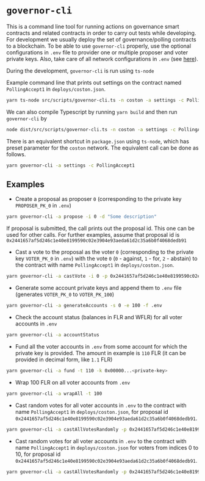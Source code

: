 # `governor-cli`

This is a command line tool for running actions on governance smart contracts and related contracts in order to carry out tests while developing.
For development we usually deploy the set of governance/polling contracts to a blockchain. 
To be able to use `governor-cli` properly, use the optional configurations in `.env` file to provider one or multiple proposer and voter private keys. Also, take care of all network configurations in `.env` (see [here](./configurations.md)).

During the development, `governor-cli` is run using `ts-node`

Example command line that prints out settings on the contract named `PollingAccept1` in `deploys/coston.json`.
```bash
yarn ts-node src/scripts/governor-cli.ts -n coston -a settings -c PollingAccept1
```

We can also compile Typescript by running `yarn build` and then run `governor-cli` by 
```bash
node dist/src/scripts/governor-cli.ts -n coston -a settings -c PollingAccept1
```

There is an equivalent shortcut in `package.json` using `ts-node`, which has preset parameter for the `coston` network. The equivalent call can be done as follows.

```bash
yarn governor-cli -a settings -c PollingAccept1
```

## Examples

- Create a proposal as proposer `0` (corresponding to the private key `PROPOSER_PK_0` in `.env`)
```bash
yarn governor-cli -a propose -i 0 -d "Some description"
````
If proposal is submitted, the call prints out the proposal id. This one can be used for other calls. For further examples, assume that proposal id is `0x2441657af5d246c1e40e8199590c02e3904e93aeda61d2c35a6b0f4068dedb91`

- Cast a vote to the proposal as the voter `0` (corresponding to the private key `VOTER_PK_0` in `.env`) with the vote `0` (`0` - against, `1` - for, `2` - abstain) to the contract with name `PollingAccept1` in `deploys/coston.json`.
```bash
yarn governor-cli -a castVote -i 0 -p 0x2441657af5d246c1e40e8199590c02e3904e93aeda61d2c35a6b0f4068dedb91 -v 0 -c PollingAccept1
```

- Generate some account private keys and append them to `.env` file (generates `VOTER_PK_0` to `VOTER_PK_100`)

```bash
yarn governor-cli -a generateAccounts -s 0 -e 100 -f .env
```

- Check the account status (balances in FLR and WFLR) for all voter accounts in `.env`
```bash
yarn governor-cli -a accountStatus
```

- Fund all the voter accounts in `.env` from some account for which the private key is provided. The amount in example is `110` FLR (it can be provided in decimal form, like `1.1` FLR)
```bash
yarn governor-cli -a fund -t 110 -k 0x00000...<private-key>
````

- Wrap 100 FLR on all voter accounts from `.env`
```bash
yarn governor-cli -a wrapAll -t 100
````

- Cast random votes for all voter accounts in `.env` to the contract with name `PollingAccept1` in `deploys/coston.json`, for proposal id `0x2441657af5d246c1e40e8199590c02e3904e93aeda61d2c35a6b0f4068dedb91`.
```bash
yarn governor-cli -a castAllVotesRandomly -p 0x2441657af5d246c1e40e8199590c02e3904e93aeda61d2c35a6b0f4068dedb91 -c PollingAccept1
```

- Cast random votes for all voter accounts in `.env` to the contract with name `PollingAccept1` in `deploys/coston.json` for voters from indices 0 to 10, for proposal id `0x2441657af5d246c1e40e8199590c02e3904e93aeda61d2c35a6b0f4068dedb91`.
```bash
yarn governor-cli -a castAllVotesRandomly -p 0x2441657af5d246c1e40e8199590c02e3904e93aeda61d2c35a6b0f4068dedb91 -c PollingAccept1 -s 0 -e 10
```
